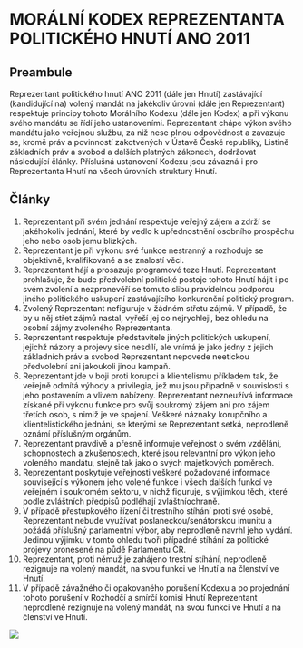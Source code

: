 # MORÁLNÍ KODEX REPREZENTANTA POLITICKÉHO HNUTÍ ANO 2011
## Preambule
Reprezentant politického hnutí ANO 2011 (dále jen Hnutí) zastávající (kandidující na) volený
mandát na jakékoliv úrovni (dále jen Reprezentant) respektuje principy tohoto Morálního
Kodexu (dále jen Kodex) a při výkonu svého mandátu se řídí jeho ustanoveními. Reprezentant
chápe výkon svého mandátu jako veřejnou službu, za niž nese plnou odpovědnost a zavazuje
se, kromě práv a povinností zakotvených v Ústavě České republiky, Listině základních práv a
svobod a dalších platných zákonech, dodržovat následující články. Příslušná ustanovení
Kodexu jsou závazná i pro Reprezentanta Hnutí na všech úrovních struktury Hnutí.
## Články
1. Reprezentant při svém jednání respektuje veřejný zájem a zdrží se jakéhokoliv jednání, které by
vedlo k upřednostnění osobního prospěchu jeho nebo osob jemu blízkých.
2. Reprezentant je při výkonu své funkce nestranný a rozhoduje se objektivně, kvalifikovaně a se
znalostí věci.
3. Reprezentant hájí a prosazuje programové teze Hnutí. Reprezentant prohlašuje, že bude
předvolební politické postoje tohoto Hnutí hájit i po svém zvolení a nezpronevěří se tomuto slibu
pravidelnou podporou jiného politického uskupení zastávajícího konkurenční politický program.
4. Zvolený Reprezentant nefiguruje v žádném střetu zájmů. V případě, že by u něj střet zájmů nastal,
vyřeší jej co nejrychleji, bez ohledu na osobní zájmy zvoleného Reprezentanta.
5. Reprezentant respektuje představitele jiných politických uskupení, jejichž názory a projevy sice
nesdílí, ale vnímá je jako jedny z jejich základních práv a svobod Reprezentant nepovede neetickou
předvolební ani jakoukoli jinou kampaň.
6. Reprezentant jde v boji proti korupci a klientelismu příkladem tak, že veřejně odmítá výhody a
privilegia, jež mu jsou případně v souvislosti s jeho postavením a vlivem nabízeny. Reprezentant
nezneužívá informace získané při výkonu funkce pro svůj soukromý zájem ani pro zájem třetích osob, s
nimiž je ve spojení. Veškeré náznaky korupčního a klientelistického jednání, se kterými se
Reprezentant setká, neprodleně oznámí příslušným orgánům.
7. Reprezentant pravdivě a přesně informuje veřejnost o svém vzdělání, schopnostech a
zkušenostech, které jsou relevantní pro výkon jeho voleného mandátu, stejně tak jako o svých
majetkových poměrech.
8. Reprezentant poskytuje veřejnosti veškeré požadované informace související s výkonem jeho
volené funkce i všech dalších funkcí ve veřejném i soukromém sektoru, v nichž figuruje, s výjimkou těch,
které podle zvláštních předpisů podléhají zvláštníochraně.
9. V případě přestupkového řízení či trestního stíhání proti své osobě, Reprezentant nebude využívat
poslaneckou/senátorskou imunitu a požádá příslušný parlamentní výbor, aby neprodleně navrhl jeho
vydání. Jedinou výjimku v tomto ohledu tvoří případné stíhání za politické projevy pronesené na půdě
Parlamentu ČR.
10. Reprezentant, proti němuž je zahájeno trestní stíhání, neprodleně rezignuje na volený mandát, na svou funkci ve Hnutí a na členství ve Hnutí.
11. V případě závažného či opakovaného porušení Kodexu a po projednání tohoto porušení v
Rozhodčí a smírčí komisi Hnutí Reprezentant neprodleně rezignuje na volený mandát, na svou funkci ve
Hnutí a na členství ve Hnutí.

![](https://www.anobudelip.cz/img/u/logo-ano_2016.png)

